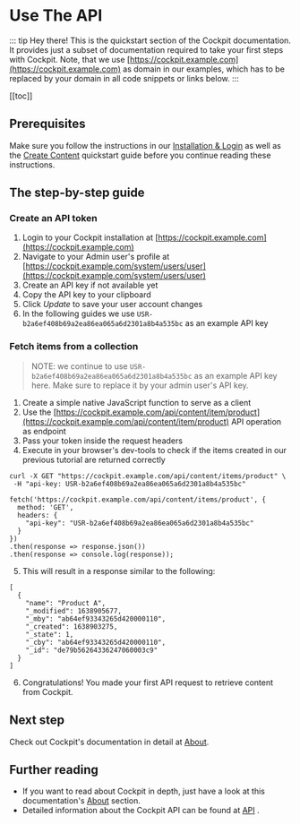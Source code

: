 # Use The API

::: tip Hey there!
This is the quickstart section of the Cockpit documentation. It provides just a subset of documentation required to take your first steps with Cockpit. Note, that we use [https://cockpit.example.com](https://cockpit.example.com) as domain in our examples, which has to be replaced by your domain in all code snippets or links below.
:::

[[toc]]

## Prerequisites

Make sure you follow the instructions in our [Installation & Login](/quickstart/installation-login/) as well as the [Create Content](/quickstart/create-content/) quickstart guide before you continue reading these instructions.

## The step-by-step guide

### Create an API token

1. Login to your Cockpit installation at [https://cockpit.example.com](https://cockpit.example.com)
2. Navigate to your Admin user's profile at [https://cockpit.example.com/system/users/user](https://cockpit.example.com/system/users/user)
3. Create an API key if not available yet
4. Copy the API key to your clipboard
5. Click *Update* to save your user account changes
6. In the following guides we use `USR-b2a6ef408b69a2ea86ea065a6d2301a8b4a535bc` as an example API key

### Fetch items from a collection

> NOTE: we continue to use `USR-b2a6ef408b69a2ea86ea065a6d2301a8b4a535bc` as an example API key here. Make sure to replace it by your admin user's API key.

1. Create a simple native JavaScript function to serve as a client
2. Use the [https://cockpit.example.com/api/content/item/product](https://cockpit.example.com/api/content/item/product) API operation as endpoint
3. Pass your token inside the request headers
4. Execute in your browser's dev-tools to check if the items created in our previous tutorial are returned correctly

<CodeGroup>
  <CodeGroupItem title="cURL">

```bash:no-line-numbers
curl -X GET "https://cockpit.example.com/api/content/items/product" \
 -H "api-key: USR-b2a6ef408b69a2ea86ea065a6d2301a8b4a535bc"
```

  </CodeGroupItem>

  <CodeGroupItem title="JavaScript" active>

```javascript:no-line-numbers
fetch('https://cockpit.example.com/api/content/items/product', {
  method: 'GET',
  headers: {
    "api-key": "USR-b2a6ef408b69a2ea86ea065a6d2301a8b4a535bc"
  }
})
.then(response => response.json())
.then(response => console.log(response));
```

  </CodeGroupItem>
</CodeGroup>

5. This will result in a response similar to the following:

```json:no-line-numbers
[
  {
    "name": "Product A",
    "_modified": 1638905677,
    "_mby": "ab64ef93343265d420000110",
    "_created": 1638903275,
    "_state": 1,
    "_cby": "ab64ef93343265d420000110",
    "_id": "de79b56264336247060003c9"
  }
]
```
6. Congratulations! You made your first API request to retrieve content from Cockpit.

## Next step

Check out Cockpit's documentation in detail at [About](/about/).

## Further reading

* If you want to read about Cockpit in depth, just have a look at this documentation's [About](/about/) section.
* Detailed information about the Cockpit API can be found at [API](/api/) .
